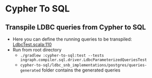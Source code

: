 # Cypher To SQL

## Transpile LDBC queries from Cypher to SQL
- Here you can define the running queries to be transpiled: [LdbcTest.scala:110](https://github.com/FTSRG/ingraph/blob/cypher-to-sql/cypher-to-sql/src/test/scala/ingraph/compiler/sql/driver/LdbcTest.scala#L110)
- Run from root directory
  - `./gradlew :cypher-to-sql:test --tests ingraph.compiler.sql.driver.LdbcParameterizedQueriesTest`
  - `cypher-to-sql/ldbc_snb_implementations/postgres/queries-generated` folder contains the generated queries
